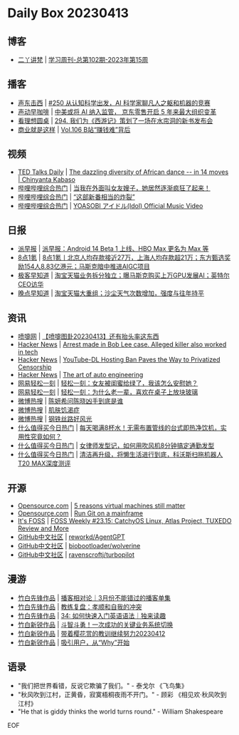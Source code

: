 # Daily Box 20230413

## 博客
- [二丫讲梵](https://wiki.eryajf.net/) | [学习周刊-总第102期-2023年第15周](https://wiki.eryajf.net/pages/61eda1/)

## 播客
- [声东击西](https://etw.fm/) | [#250 从认知科学出发，AI 科学家聊凡人之躯和机器的竞赛](http://etw.fm/2046)
- [声动早咖啡](https://sheng-espresso.fireside.fm/) | [中美或将 AI 纳入监管， 京东零售开启 5 年来最大组织变革](https://sheng-espresso.fireside.fm/247)
- [看理想圆桌](https://www.vistopia.com.cn/detail/13) | [294. 我们为《西游记》策划了一场在水帘洞的新书发布会](https://shop.vistopia.com.cn/article?article_id=656916)
- [商业就是这样](https://thatisbiz.fireside.fm/) | [Vol.106 B站“赚钱难”背后](https://thatisbiz.fireside.fm/114)

## 视频
- [TED Talks Daily](https://www.ted.com/talks) | [The dazzling diversity of African dance -- in 14 moves | Chinyanta Kabaso](https://www.ted.com/talks/chinyanta_kabaso_the_dazzling_diversity_of_african_dance_in_14_moves?rss)
- [哔哩哔哩综合热门](https://www.bilibili.com/v/popular/all/) | [当我在外面叫女友嫂子，她居然逐渐疯狂了起来！](https://b23.tv/BV16L411f7mo)
- [哔哩哔哩综合热门](https://www.bilibili.com/v/popular/all/) | [“这部新番相当的炸裂”](https://b23.tv/BV1zo4y187dL)
- [哔哩哔哩综合热门](https://www.bilibili.com/v/popular/all/) | [YOASOBI アイドル(Idol) Official Music Video](https://b23.tv/BV17h411u7sb)

## 日报
- [派早报](https://sspai.com/tag/%E6%B4%BE%E6%97%A9%E6%8A%A5) | [派早报：Android 14 Beta 1 上线、HBO Max 更名为 Max 等](https://sspai.com/post/79281)
- [8点1氪](https://36kr.com/user/5652071) | [8点1氪丨北京人均存款接近27万，上海人均存款超21万；东方甄选奖励154人8.83亿港元；马斯克暗中推进AIGC项目](https://36kr.com/p/2213045269001602)
- [极客早知道](https://www.geekpark.net/column/74) | [淘宝天猫业务拆分独立；曝马斯克购买上万GPU发展AI；英特尔CEO访华](https://www.geekpark.net/news/317477)
- [晚点早知道](https://www.latepost.com/news/index?proma=3) | [淘宝天猫大重组；沙尘天气次数增加，强度与往年持平](https://www.latepost.com/news/dj_detail?id=1594)

## 资讯
- [喷嚏网](http://www.dapenti.com/blog/blog.asp?subjectid=70&name=xilei) | [【喷嚏图卦20230413】还有抬头率这东西](http://www.dapenti.com/blog/more.asp?name=xilei&id=170877)
- [Hacker News](https://news.ycombinator.com/front) | [Arrest made in Bob Lee case. Alleged killer also worked in tech](https://news.ycombinator.com/item?id=35555525)
- [Hacker News](https://news.ycombinator.com/front) | [YouTube-DL Hosting Ban Paves the Way to Privatized Censorship](https://news.ycombinator.com/item?id=35553337)
- [Hacker News](https://news.ycombinator.com/front) | [The art of auto engineering](https://news.ycombinator.com/item?id=35552393)
- [网易轻松一刻](https://m.163.com/touch/exclusive/sub/qsyk) | [轻松一刻：女友被闺蜜给绿了，我该怎么安慰她？](https://3g.163.com/news/article/I283NLHV000181BR.html)
- [网易轻松一刻](https://m.163.com/touch/exclusive/sub/qsyk) | [轻松一刻：为什么老一辈，喜欢在桌子上放块玻璃](https://3g.163.com/news/article/I25AD48B000181BR.html)
- [微博热搜](https://weibo.com/newlogin?tabtype=search) | [陈妍希问陈晓凶手到底是谁](https://s.weibo.com/weibo?q=%23陈妍希问陈晓凶手到底是谁%23)
- [微博热搜](https://weibo.com/newlogin?tabtype=search) | [肌肤饥渴症](https://s.weibo.com/weibo?q=%23肌肤饥渴症%23)
- [微博热搜](https://weibo.com/newlogin?tabtype=search) | [钢铁丝路好风光](https://s.weibo.com/weibo?q=%23钢铁丝路好风光%23)
- [什么值得买今日热门](https://post.smzdm.com/hot_1/) | [每天喝满8杯水！无需布置管线的台式即热净饮机，实用性究竟如何？](https://post.smzdm.com/p/a0qgd4m0/)
- [什么值得买今日热门](https://post.smzdm.com/hot_1/) | [女律师发型记，如何用吹风机8分钟搞定通勤发型](https://post.smzdm.com/p/arqk54nz/)
- [什么值得买今日热门](https://post.smzdm.com/hot_1/) | [清洁再升级，将懒生活进行到底，科沃斯扫拖机器人T20 MAX深度测评](https://post.smzdm.com/p/aev3xok4/)

## 开源
- [Opensource.com](https://opensource.com/) | [5 reasons virtual machines still matter](https://opensource.com/article/23/4/5-reasons-virtual-machines-still-matter)
- [Opensource.com](https://opensource.com/) | [Run Git on a mainframe](https://opensource.com/article/23/4/git-mainframe)
- [It's FOSS](https://itsfoss.com/) | [FOSS Weekly #23.15: CatchyOS Linux, Atlas Project, TUXEDO Review and More](https://itsfoss.com/newsletter/foss-weekly-23-15/)
- [GitHub中文社区](https://www.githubs.cn/trending) | [reworkd/AgentGPT](https://github.com/reworkd/AgentGPT)
- [GitHub中文社区](https://www.githubs.cn/trending) | [biobootloader/wolverine](https://github.com/biobootloader/wolverine)
- [GitHub中文社区](https://www.githubs.cn/trending) | [ravenscroftj/turbopilot](https://github.com/ravenscroftj/turbopilot)

## 漫游
- [竹白先锋作品](https://www.zhubai.wiki/) | [播客相对论｜3月份不能错过的播客单集](https://open.zhubai.wiki/a/l/t/z/pl/podcast/2258287142650904576)
- [竹白先锋作品](https://www.zhubai.wiki/) | [教练复盘：孝顺和自我的冲突](https://open.zhubai.wiki/a/l/t/z/pl/letrec/2258253489094344704)
- [竹白先锋作品](https://www.zhubai.wiki/) | [34: 如何快速入门英语语法｜独来读趣](https://open.zhubai.wiki/a/l/t/z/pl/molly/2258249257339396096)
- [竹白新锐作品](https://www.zhubai.wiki/) | [斗智斗勇！一次成功的关键业务系统切换](https://open.zhubai.wiki/a/l/t/z/pl/jungesay/2258283135898812416)
- [竹白新锐作品](https://www.zhubai.wiki/) | [带着樱花赏的教训继续努力20230412](https://open.zhubai.wiki/a/l/t/z/pl/tyfan/2258214404644495360)
- [竹白新锐作品](https://www.zhubai.wiki/) | [吸引用户，从“Why”开始](https://open.zhubai.wiki/a/l/t/z/pl/zhiqin/2258198172167905280)

## 语录
- "我们把世界看错，反说它欺骗了我们。" - 泰戈尔 《飞鸟集》
- "秋风吹到江村，正黄昏，寂寞梧桐夜雨不开门。" - 顾彩 《相见欢·秋风吹到江村》
- "He that is giddy thinks the world turns round." - William Shakespeare

EOF